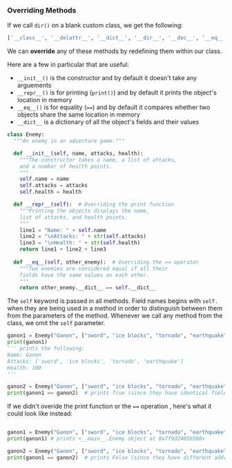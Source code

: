 ### Overriding Methods

If we call `dir()` on a blank custom class, we get the following: 

```python
['__class__', '__delattr__', '__dict__', '__dir__', '__doc__', '__eq__', '__format__', '__ge__', '__getattribute__', '__gt__', '__hash__', '__init__', '__init_subclass__', '__le__', '__lt__', '__module__', '__ne__', '__new__', '__reduce__', '__reduce_ex__', '__repr__', '__setattr__', '__sizeof__', '__str__', '__subclasshook__', '__weakref__']
```

We can **override** any of these methods by redefining them within our class.

Here are a few in particular that are useful:

* `__init__()` is the constructor and by default it doesn't take any arguements
* `__repr__()` is for printing (`print()`) and by default it prints the object's location in memory
* `__eq__()` is for equality (`==`) and by default it compares whether two objects share the same location in memory
* `__dict__` is a dictionary of all the object's fields and their values

```python
class Enemy:
  """An enemy in an adventure game."""

  def __init__(self, name, attacks, health):
    """The constructor takes a name, a list of attacks,
    and a number of health points.
    """
    self.name = name
    self.attacks = attacks
    self.health = health

  def __repr__(self):  # Overriding the print function
    """Printing the objects displays the name, 
    list of attacks, and health points.
    """
    line1 = "Name: " + self.name
    line2 = "\nAttacks: " + str(self.attacks)
    line3 = "\nHealth: " + str(self.health)
    return line1 + line2 + line3
  
  def __eq__(self, other_enemy):  # Overriding the == operator
    """Two enemies are considered equal if all their 
    fields have the same values as each other.
    """
    return other_enemy.__dict__ == self.__dict__
```

The `self` keyword is passed in all methods. Field names begins with `self.` when they are being used in a method in order to distinguish between them from the parameters of the method. Whenever we call any method from the class, we omit the `self` parameter.

```python
ganon1 = Enemy("Ganon", ["sword", "ice blocks", "tornado", "earthquake"], 100)
print(ganon1)
''' prints the following:
Name: Ganon
Attacks: ['sword', 'ice blocks', 'tornado', 'earthquake']
Health: 100
'''

ganon2 = Enemy("Ganon", ["sword", "ice blocks", "tornado", "earthquake"], 100)
print(ganon1 == ganon2)  # prints True (since they have identical fields)
```

If we didn't overide the print function or the `==` operation , here's what it could look like instead:

```python

ganon1 = Enemy("Ganon", ["sword", "ice blocks", "tornado", "earthquake"], 100)
print(ganon1) # prints <__main__.Enemy object at 0x7f9d2405b5b0>

ganon2 = Enemy("Ganon", ["sword", "ice blocks", "tornado", "earthquake"], 100)
print(ganon1 == ganon2)  # prints False (since they have different addresses)
```
